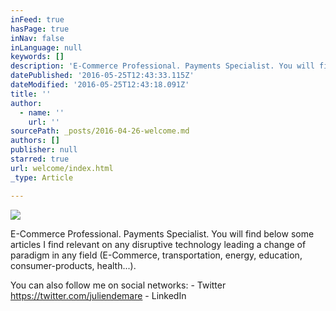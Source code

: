 ```yaml
---
inFeed: true
hasPage: true
inNav: false
inLanguage: null
keywords: []
description: 'E-Commerce Professional. Payments Specialist. You will find below some articles I find relevant on any disruptive technology leading a change of paradigm in any field (E-Commerce, transportation, energy, education, consumer-products, health...).'
datePublished: '2016-05-25T12:43:33.115Z'
dateModified: '2016-05-25T12:43:18.091Z'
title: ''
author:
  - name: ''
    url: ''
sourcePath: _posts/2016-04-26-welcome.md
authors: []
publisher: null
starred: true
url: welcome/index.html
_type: Article

---
```

![](https://the-grid-user-content.s3-us-west-2.amazonaws.com/475ba8b6-7503-412b-bcdf-0a258e74140d.jpg)

E-Commerce Professional. Payments Specialist. You will find below some articles I find relevant on any disruptive technology leading a change of paradigm in any field (E-Commerce, transportation, energy, education, consumer-products, health...).

You can also follow me on social networks: - Twitter https://twitter.com/juliendemare - LinkedIn